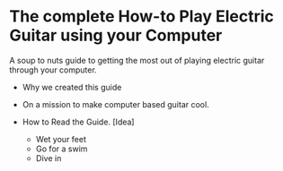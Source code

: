 # The complete How-to Play Electric Guitar using your Computer

A soup to nuts guide to getting the most out of playing electric guitar through your computer.

- Why we created this guide

- On a mission to make computer based guitar cool.

- How to Read the Guide. [Idea]
  - Wet your feet
  - Go for a swim
  - Dive in
